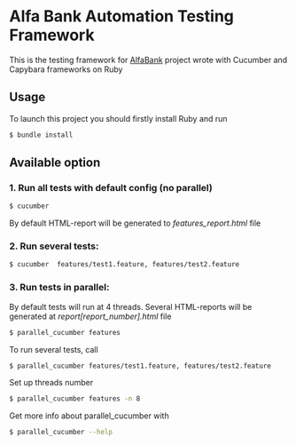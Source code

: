 # Alfa Bank Automation Testing Framework
This is the testing framework for [AlfaBank](http://www.alfabank.com) project wrote with Cucumber and Capybara frameworks on Ruby

## Usage
To launch this project you should firstly install Ruby and run 

```bash
$ bundle install
```

## Available option

### 1. Run all tests with default config (no parallel)

```bash
$ cucumber
```

By default HTML-report will be generated to *features_report.html* file

### 2. Run several tests:

```bash
$ cucumber  features/test1.feature, features/test2.feature
```

### 3. Run tests in parallel:

By default tests will run at 4 threads. Several HTML-reports will be generated at *report\[report_number\].html* file

```bash
$ parallel_cucumber features
```

To run several tests, call 

```bash
$ parallel_cucumber features/test1.feature, features/test2.feature
```

Set up threads number

```bash
$ parallel_cucumber features -n 8
```

Get more info about parallel_cucumber with 

```bash
$ parallel_cucumber --help
```
